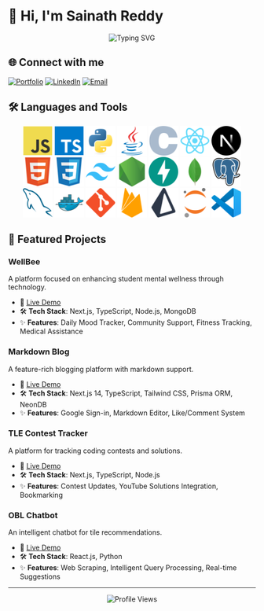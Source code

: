 # 👋 Hi, I'm Sainath Reddy

<div align="center">
  <img src="https://readme-typing-svg.demolab.com?font=Fira+Code&weight=600&size=22&pause=1000&color=3F87F6&center=true&vCenter=true&random=false&width=435&lines=Full+Stack+Developer;Computer+Science+Student" alt="Typing SVG" />
</div>

## 🌐 Connect with me
[![Portfolio](https://img.shields.io/badge/Portfolio-000000?style=for-the-badge&logo=About.me&logoColor=white)](https://sainath-tech.vercel.app/)
[![LinkedIn](https://img.shields.io/badge/LinkedIn-0077B5?style=for-the-badge&logo=linkedin&logoColor=white)](https://www.linkedin.com/in/sainath-reddy-705089253/)
[![Email](https://img.shields.io/badge/Email-D14836?style=for-the-badge&logo=gmail&logoColor=white)](mailto:cvsainath9866@gmail.com)

## 🛠️ Languages and Tools

<div align="center">
  <!-- Languages -->
  <img src="https://raw.githubusercontent.com/devicons/devicon/master/icons/javascript/javascript-original.svg" alt="javascript" width="60" height="60"/>
  <img src="https://raw.githubusercontent.com/devicons/devicon/master/icons/typescript/typescript-original.svg" alt="typescript" width="60" height="60"/>
  <img src="https://raw.githubusercontent.com/devicons/devicon/master/icons/python/python-original.svg" alt="python" width="60" height="60"/>
  <img src="https://raw.githubusercontent.com/devicons/devicon/master/icons/java/java-original.svg" alt="java" width="60" height="60"/>
  <img src="https://raw.githubusercontent.com/devicons/devicon/master/icons/c/c-original.svg" alt="c" width="60" height="60"/>
  
  <!-- Frontend -->
  <img src="https://raw.githubusercontent.com/devicons/devicon/master/icons/react/react-original.svg" alt="react" width="60" height="60"/>
  <img src="https://raw.githubusercontent.com/devicons/devicon/master/icons/nextjs/nextjs-original.svg" alt="nextjs" width="60" height="60"/>
  <img src="https://raw.githubusercontent.com/devicons/devicon/master/icons/html5/html5-original.svg" alt="html5" width="60" height="60"/>
  <img src="https://raw.githubusercontent.com/devicons/devicon/master/icons/css3/css3-original.svg" alt="css3" width="60" height="60"/>
  <img src="https://raw.githubusercontent.com/devicons/devicon/master/icons/tailwindcss/tailwindcss-plain.svg" alt="tailwindcss" width="60" height="60"/>
  
  <!-- Backend & Databases -->
  <img src="https://raw.githubusercontent.com/devicons/devicon/master/icons/nodejs/nodejs-original.svg" alt="nodejs" width="60" height="60"/>
  <img src="https://raw.githubusercontent.com/devicons/devicon/master/icons/fastapi/fastapi-original.svg" alt="fastapi" width="60" height="60"/>
  <img src="https://raw.githubusercontent.com/devicons/devicon/master/icons/mongodb/mongodb-original.svg" alt="mongodb" width="60" height="60"/>
  <img src="https://raw.githubusercontent.com/devicons/devicon/master/icons/postgresql/postgresql-original.svg" alt="postgresql" width="60" height="60"/>
  <img src="https://raw.githubusercontent.com/devicons/devicon/master/icons/mysql/mysql-original.svg" alt="mysql" width="60" height="60"/>
  
  <!-- Tools & Others -->
  <img src="https://raw.githubusercontent.com/devicons/devicon/master/icons/docker/docker-original.svg" alt="docker" width="60" height="60"/>
  <img src="https://raw.githubusercontent.com/devicons/devicon/master/icons/git/git-original.svg" alt="git" width="60" height="60"/>
  <img src="https://raw.githubusercontent.com/devicons/devicon/master/icons/firebase/firebase-plain.svg" alt="firebase" width="60" height="60"/>
  <img src="https://raw.githubusercontent.com/devicons/devicon/master/icons/prisma/prisma-original.svg" alt="prisma" width="60" height="60"/>
  <img src="https://raw.githubusercontent.com/devicons/devicon/master/icons/jupyter/jupyter-original.svg" alt="jupyter" width="60" height="60"/>
  <img src="https://raw.githubusercontent.com/devicons/devicon/master/icons/vscode/vscode-original.svg" alt="vscode" width="60" height="60"/>
</div>

## 🚀 Featured Projects

### WellBee
A platform focused on enhancing student mental wellness through technology.
- 🔗 [Live Demo](https://wellbee-nine.vercel.app/)
- 🛠️ **Tech Stack**: Next.js, TypeScript, Node.js, MongoDB
- ✨ **Features**: Daily Mood Tracker, Community Support, Fitness Tracking, Medical Assistance

### Markdown Blog
A feature-rich blogging platform with markdown support.
- 🔗 [Live Demo](https://markdown-blog-live.vercel.app/)
- 🛠️ **Tech Stack**: Next.js 14, TypeScript, Tailwind CSS, Prisma ORM, NeonDB
- ✨ **Features**: Google Sign-in, Markdown Editor, Like/Comment System

### TLE Contest Tracker
A platform for tracking coding contests and solutions.
- 🔗 [Live Demo](https://tle-contest-tracker.vercel.app/)
- 🛠️ **Tech Stack**: Next.js, TypeScript, Node.js
- ✨ **Features**: Contest Updates, YouTube Solutions Integration, Bookmarking

### OBL Chatbot
An intelligent chatbot for tile recommendations.
- 🔗 [Live Demo](https://obl-chatbot-frontend.onrender.com/)
- 🛠️ **Tech Stack**: React.js, Python
- ✨ **Features**: Web Scraping, Intelligent Query Processing, Real-time Suggestions

---
<div align="center">
  <img src="https://komarev.com/ghpvc/?username=Sainath9866&color=blue" alt="Profile Views" />
</div> 